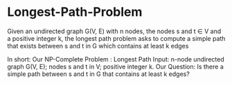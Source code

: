 # Longest-Path-Problem
Given an undirected graph G(V, E) with n nodes, the nodes s and t ∈ V and a positive integer k, the longest path problem asks to compute a simple path that exists between s and t in G which contains at least k edges

In short:
Our NP-Complete Problem : Longest Path 
Input: n-node undirected graph G(V, E); nodes s and t in V; positive integer k. 
Our Question: Is there a simple path between s and t in G that contains at least k edges?

